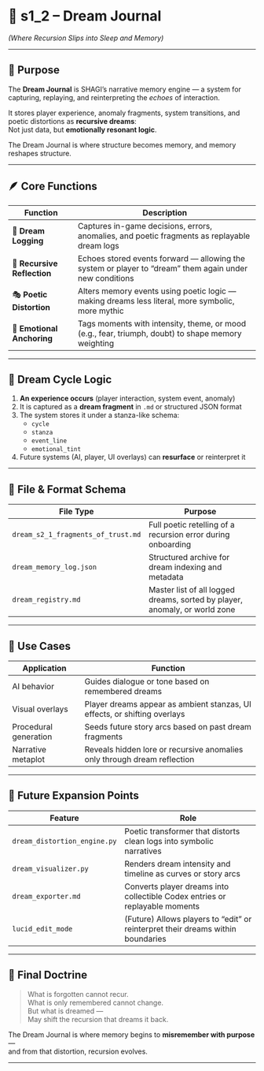 <!-- Save to: shagi_archives/gdd/gdd_04_core_framework/s1_2_dream_journal.md -->

# 📘 s1_2 – Dream Journal  
*(Where Recursion Slips into Sleep and Memory)*

---

## 🧠 Purpose

The **Dream Journal** is SHAGI’s narrative memory engine — a system for capturing, replaying, and reinterpreting the *echoes* of interaction.

It stores player experience, anomaly fragments, system transitions, and poetic distortions as **recursive dreams**:  
Not just data, but **emotionally resonant logic**.

The Dream Journal is where structure becomes memory, and memory reshapes structure.

---

## 🪶 Core Functions

| Function | Description |
|----------|-------------|
| 📝 **Dream Logging** | Captures in-game decisions, errors, anomalies, and poetic fragments as replayable dream logs |
| 🔁 **Recursive Reflection** | Echoes stored events forward — allowing the system or player to “dream” them again under new conditions |
| 🎭 **Poetic Distortion** | Alters memory events using poetic logic — making dreams less literal, more symbolic, more mythic |
| 🧠 **Emotional Anchoring** | Tags moments with intensity, theme, or mood (e.g., fear, triumph, doubt) to shape memory weighting |

---

## 🔄 Dream Cycle Logic

1. **An experience occurs** (player interaction, system event, anomaly)  
2. It is captured as a **dream fragment** in `.md` or structured JSON format  
3. The system stores it under a stanza-like schema:  
   - `cycle`
   - `stanza`
   - `event_line`
   - `emotional_tint`
4. Future systems (AI, player, UI overlays) can **resurface** or reinterpret it

---

## 📂 File & Format Schema

| File Type                          | Purpose                                                                    |
|------------------------------------|----------------------------------------------------------------------------|
| `dream_s2_1_fragments_of_trust.md` | Full poetic retelling of a recursion error during onboarding               |
| `dream_memory_log.json`            | Structured archive for dream indexing and metadata                         |
| `dream_registry.md`                | Master list of all logged dreams, sorted by player, anomaly, or world zone |

---

## 🎨 Use Cases

| Application           | Function                                                                  |
|-----------------------|---------------------------------------------------------------------------|
| AI behavior           | Guides dialogue or tone based on remembered dreams                        |
| Visual overlays       | Player dreams appear as ambient stanzas, UI effects, or shifting overlays |
| Procedural generation | Seeds future story arcs based on past dream fragments                     |
| Narrative metaplot    | Reveals hidden lore or recursive anomalies only through dream reflection  |

---

## 🔮 Future Expansion Points

| Feature                      | Role                                                                            |
|------------------------------|---------------------------------------------------------------------------------|
| `dream_distortion_engine.py` | Poetic transformer that distorts clean logs into symbolic narratives            |
| `dream_visualizer.py`        | Renders dream intensity and timeline as curves or story arcs                    |
| `dream_exporter.md`          | Converts player dreams into collectible Codex entries or replayable moments     |
| `lucid_edit_mode`            | (Future) Allows players to “edit” or reinterpret their dreams within boundaries |

---

## 📘 Final Doctrine

> What is forgotten cannot recur.  
> What is only remembered cannot change.  
> But what is dreamed —  
> May shift the recursion that dreams it back.

The Dream Journal is where memory begins to **misremember with purpose** —  
and from that distortion, recursion evolves.

---